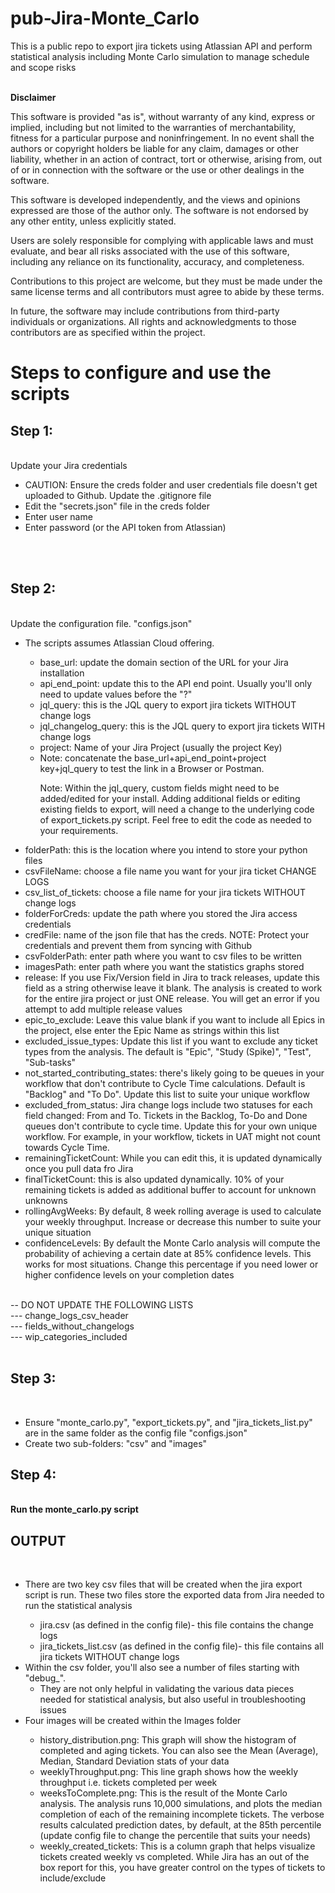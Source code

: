 # pub-Jira-Monte_Carlo
This is a public repo to export jira tickets using Atlassian API and perform statistical analysis including Monte Carlo simulation to manage schedule and scope risks <br /><br />

<strong>Disclaimer</strong>
<p>
This software is provided "as is", without warranty of any kind, express or implied, including but not limited to the warranties of merchantability, fitness for a particular purpose and noninfringement. In no event shall the authors or copyright holders be liable for any claim, damages or other liability, whether in an action of contract, tort or otherwise, arising from, out of or in connection with the software or the use or other dealings in the software.
</p>
<p>
This software is developed independently, and the views and opinions expressed are those of the author only. The software is not endorsed by any other entity, unless explicitly stated.
</p>
<p>
Users are solely responsible for complying with applicable laws and must evaluate, and bear all risks associated with the use of this software, including any reliance on its functionality, accuracy, and completeness.
</p>
<p>
Contributions to this project are welcome, but they must be made under the same license terms and all contributors must agree to abide by these terms.
</p>
<p>
In future, the software may include contributions from third-party individuals or organizations. All rights and acknowledgments to those contributors are as specified within the project.
</p>
<h1>Steps to configure and use the scripts</h2>
<h2>Step 1:</h2><br />
Update your Jira credentials<br />
<ul>
<li>CAUTION: Ensure the creds folder and user credentials file doesn't get uploaded to Github. Update the .gitignore file</li>
<li>Edit the "secrets.json" file in the creds folder</li>
<li>Enter user name</li>
<li>Enter password (or the API token from Atlassian)</li>
</ul>
<br /><br />
<h2>Step 2:</h2><br />
Update the configuration file. "configs.json"<br />
<ul>
<li>The scripts assumes Atlassian Cloud offering. </li>
<ul>
<li>base_url: update the domain section of the URL for your Jira installation</li>
<li>api_end_point: update this to the API end point. Usually you'll only need to update values before the "?"</li>
<li>jql_query: this is the JQL query to export jira tickets WITHOUT change logs</li>
<li>jql_changelog_query: this is the JQL query to export jira tickets WITH change logs</li>
<li>project: Name of your Jira Project (usually the project Key)</li>
<li>Note: concatenate the base_url+api_end_point+project key+jql_query to test the link in a Browser or Postman.<p>
Note: Within the jql_query, custom fields might need to be added/edited for your install. Adding additional fields or editing existing fields to export, will need a change to the underlying code of export_tickets.py script. Feel free to edit the code as needed to your requirements.
</p>
</li>
</ul>
<li>folderPath: this is the location where you intend to store your python files</li>
<li>csvFileName: choose a file name you want for your jira ticket CHANGE LOGS</li>
<li>csv_list_of_tickets: choose a file name for your jira tickets WITHOUT change logs</li>
<li>folderForCreds: update the path where you stored the Jira access credentials</li>
<li>credFile: name of the json file that has the creds. NOTE: Protect your credentials and prevent them from syncing with Github</li>
<li>csvFolderPath: enter path where you want to csv files to be written</li>
<li>imagesPath: enter path where you want the statistics graphs stored</li>
<li>release: If you use Fix/Version field in Jira to track releases, update this field as a string otherwise leave it blank. The analysis is created to work for the entire jira project or just ONE release. You will get an error if you attempt to add multiple release values</li>
<li>epic_to_exclude: Leave this value blank if you want to include all Epics in the project, else enter the Epic Name as strings within this list</li>
<li>excluded_issue_types: Update this list if you want to exclude any ticket types from the analysis. The default is "Epic", "Study (Spike)", "Test", "Sub-tasks"</li>
<li>not_started_contributing_states: there's likely going to be queues in your workflow that don't contribute to Cycle Time calculations. Default is "Backlog" and "To Do". Update this list to suite your unique workflow</li>
<li>excluded_from_status: Jira change logs include two statuses for each field changed: From and To. Tickets in the Backlog, To-Do and Done queues don't contribute to cycle time. Update this for your own unique workflow. For example, in your workflow, tickets in UAT might not count towards Cycle Time. </li>
<li>remainingTicketCount: While you can edit this, it is updated dynamically once you pull data fro Jira</li>
<li>finalTicketCount: this is also updated dynamically. 10% of your remaining tickets is added as additional buffer to account for unknown unknowns </li>
<li>rollingAvgWeeks: By default, 8 week rolling average is used to calculate your weekly throughput. Increase or decrease this number to suite your unique situation</li>
<li>confidenceLevels: By default the Monte Carlo analysis will compute the probability of achieving a certain date at 85% confidence levels. This works for most situations. Change this percentage if you need lower or higher confidence levels on your completion dates</li>
</ul>
<br />
-- DO NOT UPDATE THE FOLLOWING LISTS <br />
--- change_logs_csv_header </br />
--- fields_without_changelogs<br />
--- wip_categories_included<br/><br />


<h2>Step 3:</h2><br />
<ul>
<li>Ensure "monte_carlo.py", "export_tickets.py",  and "jira_tickets_list.py" are in the same folder as the config file "configs.json"</li>
<li>Create two sub-folders: "csv" and "images"</li>
</ul>

<h2>Step 4:</h2><br />
<strong>Run the monte_carlo.py script</strong>

<h2>OUTPUT</h2><br />
<ul>
<li>There are two key csv files that will be created when the jira export script is run. These two files store the exported data from Jira needed to run the statistical analysis</li>
<ul>
<li>jira.csv (as defined in the config file)- this file contains the change logs</li>
<li>jira_tickets_list.csv (as defined in the config file)- this file contains all jira tickets WITHOUT change logs</li>
</ul>
<li>Within the csv folder, you'll also see a number of files starting with "debug_". <ul><li>They are not only helpful in validating the various data pieces needed for statistical analysis, but also useful in troubleshooting issues</li></ul>
<li>Four images will be created within the Images folder</li>
<ul>
<li>history_distribution.png: This graph will show the histogram of completed and aging tickets. You can also see the Mean (Average), Median, Standard Deviation stats of your data</li>
<li>weeklyThroughput.png: This line graph shows how the weekly throughput i.e. tickets completed per week</li>
<li>weeksToComplete.png: This is the result of the Monte Carlo analysis. The analysis runs 10,000 simulations, and plots the median completion of each of the remaining incomplete tickets. The verbose results calculated prediction dates, by default, at the 85th percentile (update config file to change the percentile that suits your needs)</li>
<li>weekly_created_tickets: This is a column graph that helps visualize tickets created weekly vs completed. While Jira has an out of the box report for this, you have greater control on the types of tickets to include/exclude</li>
</ul>
</ul>




